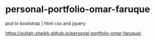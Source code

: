 # personal-portfolio-omar-faruque
psd to bootstrap |  html css and jquery

https://sultan-sheikh.github.io/personal-portfolio-omar-faruque/
